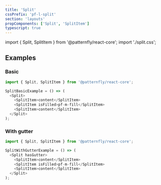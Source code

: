 ```yaml
---
title: 'Split'
cssPrefix: 'pf-l-split'
section: 'layouts'
propComponents: ['Split', 'SplitItem']
typescript: true
---
```


import { Split, SplitItem } from '@patternfly/react-core';
import './split.css';

## Examples
### Basic
```js
import { Split, SplitItem } from '@patternfly/react-core';

SplitBasicExample = () => (
  <Split>
    <SplitItem>content</SplitItem>
    <SplitItem isFilled>pf-m-fill</SplitItem>
    <SplitItem>content</SplitItem>
  </Split>
);
```

### With gutter
```js
import { Split, SplitItem } from '@patternfly/react-core';

SplitWithGutterExample = () => (
  <Split hasGutter>
    <SplitItem>content</SplitItem>
    <SplitItem isFilled>pf-m-fill</SplitItem>
    <SplitItem>content</SplitItem>
  </Split>
);
```
